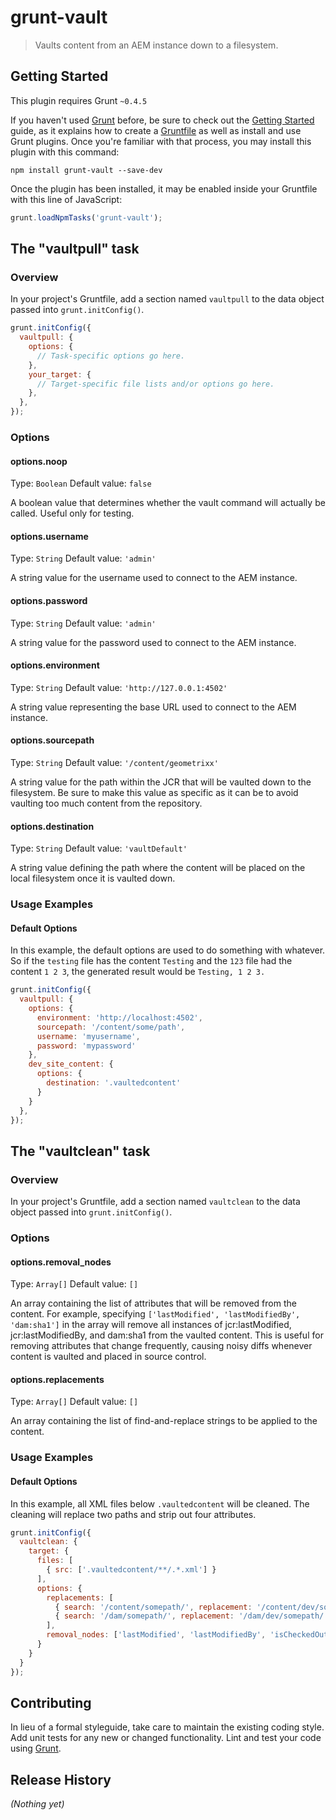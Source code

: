 # grunt-vault

> Vaults content from an AEM instance down to a filesystem.

## Getting Started
This plugin requires Grunt `~0.4.5`

If you haven't used [Grunt](http://gruntjs.com/) before, be sure to check out the [Getting Started](http://gruntjs.com/getting-started) guide, as it explains how to create a [Gruntfile](http://gruntjs.com/sample-gruntfile) as well as install and use Grunt plugins. Once you're familiar with that process, you may install this plugin with this command:

```shell
npm install grunt-vault --save-dev
```

Once the plugin has been installed, it may be enabled inside your Gruntfile with this line of JavaScript:

```js
grunt.loadNpmTasks('grunt-vault');
```

## The "vaultpull" task

### Overview
In your project's Gruntfile, add a section named `vaultpull` to the data object passed into `grunt.initConfig()`.

```js
grunt.initConfig({
  vaultpull: {
    options: {
      // Task-specific options go here.
    },
    your_target: {
      // Target-specific file lists and/or options go here.
    },
  },
});
```

### Options

#### options.noop
Type: `Boolean`
Default value: `false`

A boolean value that determines whether the vault command will actually be called.  Useful only for testing.

#### options.username
Type: `String`
Default value: `'admin'`

A string value for the username used to connect to the AEM instance.

#### options.password
Type: `String`
Default value: `'admin'`

A string value for the password used to connect to the AEM instance.

#### options.environment
Type: `String`
Default value: `'http://127.0.0.1:4502'`

A string value representing the base URL used to connect to the AEM instance.

#### options.sourcepath
Type: `String`
Default value: `'/content/geometrixx'`

A string value for the path within the JCR that will be vaulted down to the filesystem.  Be sure to make this value as specific as it can be to avoid vaulting too much content from the repository.

#### options.destination
Type: `String`
Default value: `'vaultDefault'`

A string value defining the path where the content will be placed on the local filesystem once it is vaulted down.

### Usage Examples

#### Default Options
In this example, the default options are used to do something with whatever. So if the `testing` file has the content `Testing` and the `123` file had the content `1 2 3`, the generated result would be `Testing, 1 2 3.`

```js
grunt.initConfig({
  vaultpull: {
    options: {
      environment: 'http://localhost:4502',
      sourcepath: '/content/some/path',
      username: 'myusername',
      password: 'mypassword'
    },
    dev_site_content: {
      options: {
        destination: '.vaultedcontent'
      }
    }
  },
});
```

## The "vaultclean" task

### Overview
In your project's Gruntfile, add a section named `vaultclean` to the data object passed into `grunt.initConfig()`.

### Options

#### options.removal_nodes
Type: `Array[]`
Default value: `[]`

An array containing the list of attributes that will be removed from the content.  For example, specifying `['lastModified', 'lastModifiedBy', 'dam:sha1']` in the array will remove all instances of jcr:lastModified, jcr:lastModifiedBy, and dam:sha1 from the vaulted content.  This is useful for removing attributes that change frequently, causing noisy diffs whenever content is vaulted and placed in source control.

#### options.replacements
Type: `Array[]`
Default value: `[]`

An array containing the list of find-and-replace strings to be applied to the content.

### Usage Examples

#### Default Options
In this example, all XML files below `.vaultedcontent` will be cleaned.  The cleaning will replace two paths and strip out four attributes.

```js
grunt.initConfig({
  vaultclean: {
    target: {
      files: [
        { src: ['.vaultedcontent/**/.*.xml'] }
      ],
      options: {
        replacements: [
          { search: '/content/somepath/', replacement: '/content/dev/somepath/' },
          { search: '/dam/somepath/', replacement: '/dam/dev/somepath/' }
        ],
        removal_nodes: ['lastModified', 'lastModifiedBy', 'isCheckedOut', 'uuid']
      }
    }
  }
});
```

## Contributing
In lieu of a formal styleguide, take care to maintain the existing coding style. Add unit tests for any new or changed functionality. Lint and test your code using [Grunt](http://gruntjs.com/).

## Release History
_(Nothing yet)_
